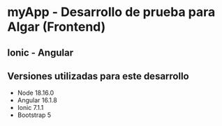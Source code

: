 # myApp - Desarrollo de prueba para Algar (Frontend)

## Ionic - Angular

## Versiones utilizadas para este desarrollo

- Node 18.16.0
- Angular 16.1.8
- Ionic 7.1.1
- Bootstrap 5


